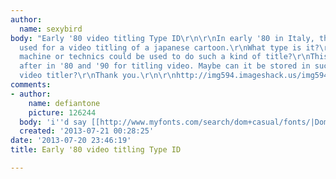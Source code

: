 ```yaml
---
author:
  name: sexybird
body: "Early '80 video titling Type ID\r\n\r\nIn early '80 in Italy, this font was
  used for a video titling of a japanese cartoon.\r\nWhat type is it?\r\nWhat type
  machine or technics could be used to do such a kind of title?\r\nThis type was used
  after in '80 and '90 for titling video. Maybe can it be stored in such a digital
  video titler?\r\nThank you.\r\n\r\nhttp://img594.imageshack.us/img594/6092/4b3s.png"
comments:
- author:
    name: defiantone
    picture: 126244
  body: 'i''d say [[http://www.myfonts.com/search/dom+casual/fonts/|Dom Casual]] '
  created: '2013-07-21 00:28:25'
date: '2013-07-20 23:46:19'
title: Early '80 video titling Type ID

---
```

